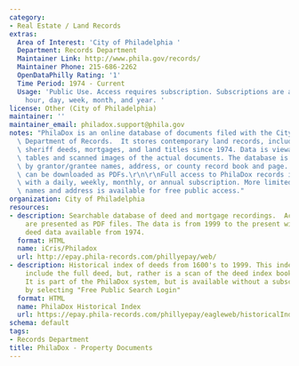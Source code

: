 ```yaml
---
category:
- Real Estate / Land Records
extras:
  Area of Interest: 'City of Philadelphia '
  Department: Records Department
  Maintainer Link: http://www.phila.gov/records/
  Maintainer Phone: 215-686-2262
  OpenDataPhilly Rating: '1'
  Time Period: 1974 - Current
  Usage: 'Public Use. Access requires subscription. Subscriptions are available per
    hour, day, week, month, and year. '
license: Other (City of Philadelphia)
maintainer: ''
maintainer_email: philadox.support@phila.gov
notes: "PhilaDox is an online database of documents filed with the City of Philadelphia\
  \ Department of Records.  It stores contemporary land records, including deeds,\
  \ sheriff deeds, mortgages, and land titles since 1974. Data is viewable as lists,\
  \ tables and scanned images of the actual documents. The database is searchable\
  \ by grantor/grantee names, address, or county record book and page.  Scanned documents\
  \ can be downloaded as PDFs.\r\n\r\nFull access to PhilaDox records is available\
  \ with a daily, weekly, monthly, or annual subscription. More limited search for\
  \ names and address is available for free public access."
organization: City of Philadelphia
resources:
- description: Searchable database of deed and mortgage recordings.  Actual deeds
    are presented as PDF files. The data is from 1999 to the present with some limited
    deed data available from 1974.
  format: HTML
  name: iCris/Philadox
  url: http://epay.phila-records.com/phillyepay/web/
- description: Historical index of deeds from 1600's to 1999. This index does not
    include the full deed, but, rather is a scan of the deed index books and pages.
    It is part of the PhilaDox system, but is available without a subscription fee
    by selecting "Free Public Search Login"
  format: HTML
  name: PhilaDox Historical Index
  url: https://epay.phila-records.com/phillyepay/eagleweb/historicalIndex.jsp
schema: default
tags:
- Records Department
title: PhilaDox - Property Documents
---
```

